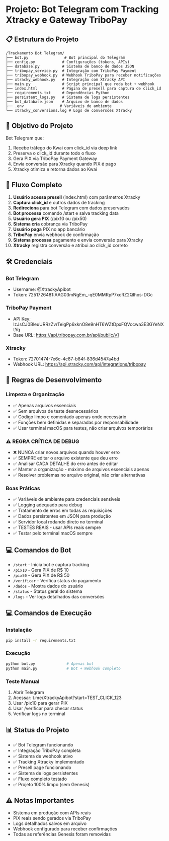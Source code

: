 # Projeto: Bot Telegram com Tracking Xtracky e Gateway TriboPay

## 📋 Estrutura do Projeto

```
/Trackamento Bot Telegram/
├── bot.py                # Bot principal do Telegram
├── config.py            # Configurações (tokens, APIs)
├── database.py          # Sistema de banco de dados JSON
├── tribopay_service.py  # Integração com TriboPay Payment
├── tribopay_webhook.py  # Webhook TriboPay para receber notificações
├── xtracky_webhook.py   # Integração com Xtracky API
├── main.py              # Script principal que roda bot + webhook
├── index.html           # Página de presell para captura de click_id
├── requirements.txt     # Dependências Python
├── persistent_logs.py   # Sistema de logs persistentes
├── bot_database.json    # Arquivo de banco de dados
├── .env                # Variáveis de ambiente
└── xtracky_conversions.log # Logs de conversões Xtracky
```

## 🎯 Objetivo do Projeto

Bot Telegram que:
1. Recebe tráfego do Kwai com click_id via deep link
2. Preserva o click_id durante todo o fluxo
3. Gera PIX via TriboPay Payment Gateway
4. Envia conversão para Xtracky quando PIX é pago
5. Xtracky otimiza e retorna dados ao Kwai

## 🔄 Fluxo Completo

1. **Usuário acessa presell** (index.html) com parâmetros Xtracky
2. **Captura click_id** e outros dados de tracking
3. **Redireciona** para bot Telegram com dados preservados
4. **Bot processa** comando /start e salva tracking data
5. **Usuário gera PIX** (/pix10 ou /pix50)
6. **Sistema cria** cobrança via TriboPay
7. **Usuário paga** PIX no app bancário
8. **TriboPay** envia webhook de confirmação
9. **Sistema processa** pagamento e envia conversão para Xtracky
10. **Xtracky** registra conversão e atribui ao click_id correto

## 🛠️ Credenciais

### Bot Telegram
- Username: @XtrackyApibot
- Token: 7251726481:AAG03mNgEm_-qE0MMRpP7xcRZ2Qlhos-DGc

### TriboPay Payment
- API Key: IzJsCJ0BleuURRzZvrTeigPp6xknO8e9nHT6WZtDpxFQVocwa3E3GYeNXtYq
- Base URL: https://api.tribopay.com.br/api/public/v1

### Xtracky
- Token: 72701474-7e6c-4c87-b84f-836d4547a4bd
- Webhook URL: https://api.xtracky.com/api/integrations/tribopay

## 📏 Regras de Desenvolvimento

### Limpeza e Organização
- ✅ Apenas arquivos essenciais
- ✅ Sem arquivos de teste desnecessários
- ✅ Código limpo e comentado apenas onde necessário
- ✅ Funções bem definidas e separadas por responsabilidade
- ✅ Usar terminal macOS para testes, não criar arquivos temporários

### ⚠️ REGRA CRÍTICA DE DEBUG
- ❌ NUNCA criar novos arquivos quando houver erro
- ✅ SEMPRE editar o arquivo existente que deu erro
- ✅ Analisar CADA DETALHE do erro antes de editar
- ✅ Manter a organização - máximo de arquivos essenciais apenas
- ✅ Resolver problemas no arquivo original, não criar alternativas

### Boas Práticas
- ✅ Variáveis de ambiente para credenciais sensíveis
- ✅ Logging adequado para debug
- ✅ Tratamento de erros em todas as requisições
- ✅ Dados persistentes em JSON para produção
- ✅ Servidor local rodando direto no terminal
- ✅ TESTES REAIS - usar APIs reais sempre
- ✅ Testar pelo terminal macOS sempre

## 💻 Comandos do Bot

- `/start` - Inicia bot e captura tracking
- `/pix10` - Gera PIX de R$ 10
- `/pix50` - Gera PIX de R$ 50  
- `/verificar` - Verifica status do pagamento
- `/dados` - Mostra dados do usuário
- `/status` - Status geral do sistema
- `/logs` - Ver logs detalhados das conversões

## 💻 Comandos de Execução

### Instalação
```bash
pip install -r requirements.txt
```

### Execução
```bash
python bot.py              # Apenas bot
python main.py             # Bot + Webhook completo
```

### Teste Manual
1. Abrir Telegram
2. Acessar: t.me/XtrackyApibot?start=TEST_CLICK_123
3. Usar /pix10 para gerar PIX
4. Usar /verificar para checar status
5. Verificar logs no terminal

## 📊 Status do Projeto

- ✅ Bot Telegram funcionando
- ✅ Integração TriboPay completa
- ✅ Sistema de webhook ativo
- ✅ Tracking Xtracky implementado
- ✅ Presell page funcionando
- ✅ Sistema de logs persistentes
- ✅ Fluxo completo testado
- ✅ Projeto 100% limpo (sem Genesis)

## ⚠️ Notas Importantes

- Sistema em produção com APIs reais
- PIX reais sendo gerados via TriboPay
- Logs detalhados salvos em arquivo
- Webhook configurado para receber confirmações
- Todas as referências Genesis foram removidas